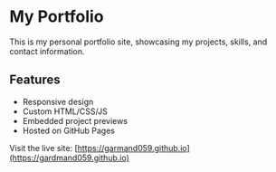 # My Portfolio

This is my personal portfolio site, showcasing my projects, skills, and contact information.

## Features

- Responsive design
- Custom HTML/CSS/JS
- Embedded project previews
- Hosted on GitHub Pages

Visit the live site: [https://garmand059.github.io](https://gardmand059.github.io)

